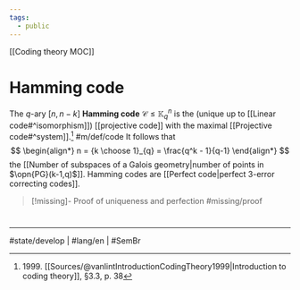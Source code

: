 ```yaml
---
tags:
  - public
---
```

[[Coding theory MOC]]
# Hamming code

The $q$-ary $[n, n-k]$ **Hamming code** $\mathcal{C} \leq \mathbb{K}_{q}^n$ is the (unique up to [[Linear code#^isomorphism]]) [[projective code]] with the maximal [[Projective code#^system]].[^1999] #m/def/code
It follows that
$$
\begin{align*}
n = {k \choose 1}_{q} = \frac{q^k - 1}{q-1}
\end{align*}
$$
the [[Number of subspaces of a Galois geometry|number of points in $\opn{PG}(k-1,q)$]]. 
Hamming codes are [[Perfect code|perfect 3-error correcting codes]].

  [^1999]: 1999\. [[Sources/@vanlintIntroductionCodingTheory1999|Introduction to coding theory]], §3.3, p. 38

> [!missing]- Proof of uniqueness and perfection
> #missing/proof 


#
---
#state/develop | #lang/en | #SemBr
